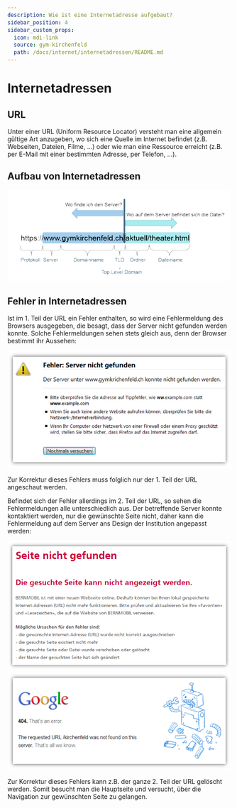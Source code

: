 ```yaml
---
description: Wie ist eine Internetadresse aufgebaut?
sidebar_position: 4
sidebar_custom_props:
  icon: mdi-link
  source: gym-kirchenfeld
  path: /docs/internet/internetadressen/README.md
---
```


# Internetadressen




## URL
Unter einer URL (Uniform Resource Locator) versteht man eine allgemein gültige Art anzugeben, wo sich eine Quelle im Internet befindet (z.B. Webseiten, Dateien, Filme, ...) oder wie man eine Ressource erreicht (z.B. per E-Mail mit einer bestimmten Adresse, per Telefon, ...).


## Aufbau von Internetadressen

![Aufbau von Internetadressen](./images/url.png)


## Fehler in Internetadressen
Ist im 1. Teil der URL ein Fehler enthalten, so wird eine Fehlermeldung des Browsers ausgegeben, die besagt, dass der Server nicht gefunden werden konnte. Solche Fehlermeldungen sehen stets gleich aus, denn der Browser bestimmt ihr Aussehen:

![Fehler im 1. Teil der URL](./images/fehler-teil1.png)

Zur Korrektur dieses Fehlers muss folglich nur der 1. Teil der URL angeschaut werden.

Befindet sich der Fehler allerdings im 2. Teil der URL, so sehen die Fehlermeldungen alle unterschiedlich aus. Der betreffende Server konnte kontaktiert werden, nur die gewünschte Seite nicht, daher kann die Fehlermeldung auf dem Server ans Design der Institution angepasst werden:

![Fehler im 2. Teil der URL - Bern Mobil](./images/fehler-teil2-bernmobil.png)
![Fehler im 2. Teil der URL - Google](./images/fehler-teil2-google.png)

Zur Korrektur dieses Fehlers kann z.B. der ganze 2. Teil der URL gelöscht werden. Somit besucht man die Hauptseite und versucht, über die Navigation zur gewünschten Seite zu gelangen.
